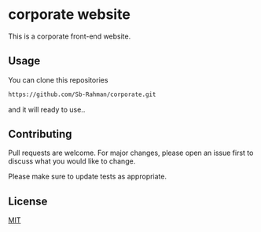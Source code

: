 # corporate website


This is a corporate front-end website.

## Usage

You can clone this repositories 
```bash
https://github.com/Sb-Rahman/corporate.git
```

and it will ready to use..

## Contributing
Pull requests are welcome. For major changes, please open an issue first to discuss what you would like to change.

Please make sure to update tests as appropriate.

## License
[MIT](https://choosealicense.com/licenses/mit/)
